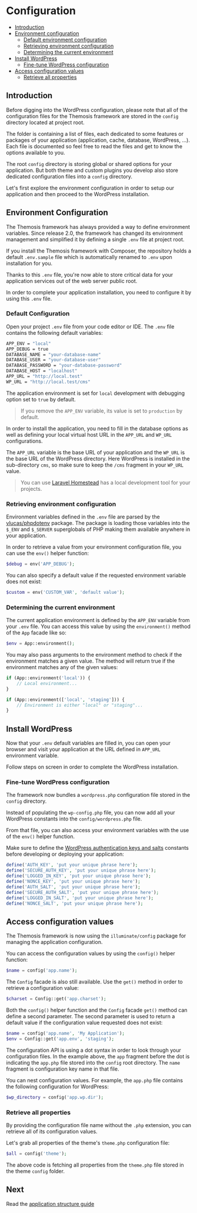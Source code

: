 Configuration
=============

- [Introduction](#introduction)
- [Environment configuration](#environment-configuration)
    - [Default environment configuration](#default-configuration)
    - [Retrieving environment configuration](#retrieving-environment-configuration)
    - [Determining the current environment](#determining-the-current-environment)
- [Install WordPress](#install-wordpress)
    - [Fine-tune WordPress configuration](#fine-tune-wordpress-configuration)
- [Access configuration values](#access-configuration-values)
    - [Retrieve all properties](#retrieve-all-properties)

Introduction
------------

Before digging into the WordPress configuration, please note that all of the configuration files for the Themosis framework are stored in the `config` directory located at project root.

The folder is containing a list of files, each dedicated to some features or packages of your application (application, cache, database, WordPress, ...). Each file is documented so feel free to read the files and get to know the options available to you.

The root `config` directory is storing global or shared options for your application. But both theme and custom plugins you develop also store dedicated configuration files into a `config` directory.

Let's first explore the environment configuration in order to setup our application and then proceed to the WordPress installation.

Environment Configuration
-------------------------

The Themosis framework has always provided a way to define environment variables. Since release 2.0, the framework has changed its environment management and simplified it by defining a single `.env` file at project root.

If you install the Themosis framework with Composer, the repository holds a default `.env.sample` file which is automatically renamed to `.env` upon installation for you.

Thanks to this `.env` file, you're now able to store critical data for your application services out of the web server public root.

In order to complete your application installation, you need to configure it by using this `.env` file.

### Default Configuration

Open your project `.env` file from your code editor or IDE. The `.env` file contains the following default variables:

```bash
APP_ENV = "local"
APP_DEBUG = true
DATABASE_NAME = "your-database-name"
DATABASE_USER = "your-database-user"
DATABASE_PASSWORD = "your-database-password"
DATABASE_HOST = "localhost"
APP_URL = "http://local.test"
WP_URL = "http://local.test/cms"
```

The application environment is set for `local` development with debugging option set to `true` by default.

> If you remove the `APP_ENV` variable, its value is set to `production` by default.

In order to install the application, you need to fill in the database options as well as defining your local virtual host URL in the `APP_URL` and `WP_URL` configurations.

The `APP_URL` variable is the base URL of your application and the `WP_URL` is the base URL of the WordPress directory. Here WordPress is installed in the sub-directory `cms`, so make sure to keep the `/cms` fragment in your `WP_URL` value.

> You can use [Laravel Homestead](https://laravel.com/docs/5.7/homestead) has a local development tool for your projects.

### Retrieving environment configuration

Environment variables defined in the `.env` file are parsed by the [vlucas/phpdotenv](https://github.com/vlucas/phpdotenv) package. The package is loading those variables into the `$_ENV` and `$_SERVER` superglobals of PHP making them available anywhere in your application.

In order to retrieve a value from your environment configuration file, you can use the `env()` helper function:

```php
$debug = env('APP_DEBUG');
```

You can also specify a default value if the requested environment variable does not exist:

```php
$custom = env('CUSTOM_VAR', 'default value');
```

### Determining the current environment

The current application environment is defined by the `APP_ENV` variable from your `.env` file. You can access this value by using the `environment()` method of the `App` facade like so:

```php
$env = App::environment();
```

You may also pass arguments to the environment method to check if the environment matches a given value. The method will return true if the environment matches any of the given values:

```php
if (App::environment('local')) {
    // Local environment...
}

if (App::environment(['local', 'staging'])) {
    // Environment is either "local" or "staging"...
}
```

Install WordPress
-----------------

Now that your `.env` default variables are filled in, you can open your browser and visit your application at the URL defined in `APP_URL` environment variable.

Follow steps on screen in order to complete the WordPress installation.

### Fine-tune WordPress configuration

The framework now bundles a `wordpress.php` configuration file stored in the `config` directory.

Instead of populating the `wp-config.php` file, you can now add all your WordPress constants into the `config/wordpress.php` file.

From that file, you can also access your environment variables with the use of the `env()` helper function.

Make sure to define the [WordPress authentication keys and salts](https://api.wordpress.org/secret-key/1.1/salt/) constants before developing or deploying your application:

```php
define('AUTH_KEY', 'put your unique phrase here');
define('SECURE_AUTH_KEY', 'put your unique phrase here');
define('LOGGED_IN_KEY', 'put your unique phrase here');
define('NONCE_KEY', 'put your unique phrase here');
define('AUTH_SALT', 'put your unique phrase here');
define('SECURE_AUTH_SALT', 'put your unique phrase here');
define('LOGGED_IN_SALT', 'put your unique phrase here');
define('NONCE_SALT', 'put your unique phrase here');
```

Access configuration values
---------------------------

The Themosis framework is now using the `illuminate/config` package for managing the application configuration.

You can access the configuration values by using the `config()` helper function:

```php
$name = config('app.name');
```

The `Config` facade is also still available. Use the `get()` method in order to retrieve a configuration value:

```php
$charset = Config::get('app.charset');
```

Both the `config()` helper function and the `Config` facade `get()` method can define a second parameter. The second parameter is used to return a default value if the configuration value requested does not exist:

```php
$name = config('app.name', 'My Application');
$env = Config::get('app.env', 'staging');
``` 

The configuration API is using a dot syntax in order to look through your configuration files. In the example above, the `app` fragment before the dot is indicating the `app.php` file stored into the `config` root directory. The `name` fragment is configuration key name in that file.

You can nest configuration values. For example, the `app.php` file contains the following configuration for WordPress:

```php
$wp_directory = config('app.wp.dir');
```

### Retrieve all properties

By providing the configuration file name without the `.php` extension, you can retrieve all of its configuration values.

Let's grab all properties of the theme's `theme.php` configuration file:

```php
$all = config('theme');
```

The above code is fetching all properties from the `theme.php` file stored in the theme `config` folder.

Next
----
Read the [application structure guide]({{url}}/structure)